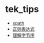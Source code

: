 # tek_tips
- [xpath](https://github.com/jackXJ/tek_tips/blob/master/xpath.md)
- [正则表达式](https://github.com/jackXJ/tek_tips/blob/master/re.md)
- [理解字节序](https://github.com/jackXJ/tek_tips/blob/master/理解字节序.md)
